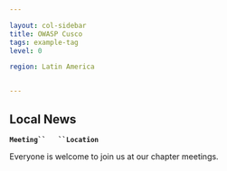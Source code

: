 ```yaml
---

layout: col-sidebar
title: OWASP Cusco
tags: example-tag
level: 0

region: Latin America


---
```

## Local News

**`Meeting``   ``Location`**

Everyone is welcome to join us at our chapter meetings.


